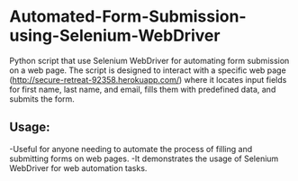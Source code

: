 # Automated-Form-Submission-using-Selenium-WebDriver
 Python script that use Selenium WebDriver for automating form submission on a web page. The script is designed to interact with a specific web page (http://secure-retreat-92358.herokuapp.com/) where it locates input fields for first name, last name, and email, fills them with predefined data, and submits the form.


## Usage:

-Useful for anyone needing to automate the process of filling and submitting forms on web pages.
-It demonstrates the usage of Selenium WebDriver for web automation tasks.
